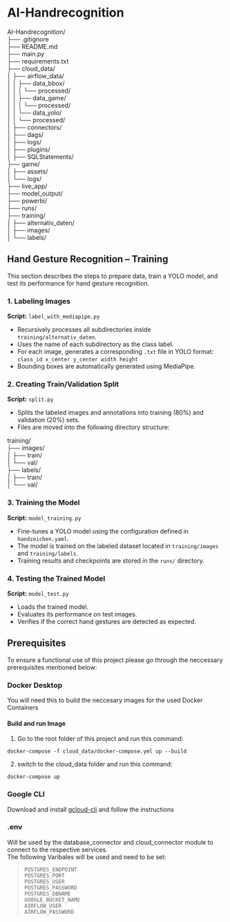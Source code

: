# AI-Handrecognition

AI-Handrecognition/  
├── .gitignore  
├── README.md  
├── main.py  
├── requirements.txt  
├── cloud_data/  
│   ├── airflow_data/  
│   │   ├── data_bbox/  
│   │   │   └── processed/  
│   │   ├── data_game/  
│   │   │   └── processed/  
│   │   └── data_yolo/  
│   │       └── processed/  
│   ├── connectors/  
│   ├── dags/  
│   ├── logs/  
│   ├── plugins/  
│   ├── SQLStatements/  
├── game/  
│   ├── assets/  
│   └── logs/  
├── live_app/  
├── model_output/  
├── powerbi/  
├── runs/  
├── training/  
│   ├── alternativ_daten/  
│   ├── images/  
│   └── labels/  


## Hand Gesture Recognition – Training 

This section describes the steps to prepare data, train a YOLO model, and test its performance for hand gesture recognition. 

### 1. Labeling Images 

**Script:** `label_with_mediapipe.py` 

- Recursively processes all subdirectories inside `training/alternativ_daten`. 
- Uses the name of each subdirectory as the class label. 
- For each image, generates a corresponding `.txt` file in YOLO format:   
  `class_id x_center y_center width height`  
- Bounding boxes are automatically generated using MediaPipe. 

### 2. Creating Train/Validation Split 

**Script:** `split.py` 

- Splits the labeled images and annotations into training (80%) and validation (20%) sets. 
- Files are moved into the following directory structure: 

training/  
├── images/  
│ ├── train/  
│ └── val/  
├── labels/  
│ ├── train/  
│ └── val/  


### 3. Training the Model 

**Script:** `model_training.py` 

- Fine-tunes a YOLO model using the configuration defined in `handzeichen.yaml`. 
- The model is trained on the labeled dataset located in `training/images` and `training/labels`. 
- Training results and checkpoints are stored in the `runs/` directory. 

### 4. Testing the Trained Model 

**Script:** `model_test.py` 

- Loads the trained model. 
- Evaluates its performance on test images. 
- Verifies if the correct hand gestures are detected as expected. 




## Prerequisites 

To ensure a functional use of this project please go through the neccessary prerequisites mentioned below:

### Docker Desktop
You will need this to build the neccesary images for the used Docker Containers

#### Build and run Image
1) Go to the root folder of this project and run this command:
```
docker-compose -f cloud_data/docker-compose.yml up --build
```
2) switch to the cloud_data folder and run this command:
```
docker-compose up
```

### Google CLI

Download and install [gcloud-cli](https://cloud.google.com/sdk/docs/install?hl=de) and follow the instructions

### .env
Will be used by the database_connector and cloud_connector module to connect to the respective services.<br>
The following Varibales will be used and need to be set:<br>
> `POSTGRES_ENDPOINT`<br>
`POSTGRES_PORT` <br>
`POSTGRES_USER`<br>
`POSTGRES_PASSWORD`<br>
`POSTGRES_DBNAME`<br>
`GOOGLE_BUCKET_NAME`<br>
`AIRFLOW_USER`<br>
`AIRFLOW_PASSWORD`<br>


